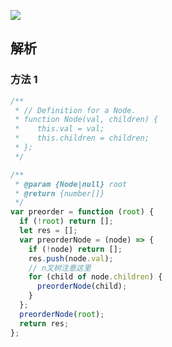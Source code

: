 ![](https://output66.oss-cn-beijing.aliyuncs.com/img/20220224205651.png)

## 解析

### 方法 1

```js
/**
 * // Definition for a Node.
 * function Node(val, children) {
 *    this.val = val;
 *    this.children = children;
 * };
 */

/**
 * @param {Node|null} root
 * @return {number[]}
 */
var preorder = function (root) {
  if (!root) return [];
  let res = [];
  var preorderNode = (node) => {
    if (!node) return [];
    res.push(node.val);
    // n叉树注意这里
    for (child of node.children) {
      preorderNode(child);
    }
  };
  preorderNode(root);
  return res;
};
```
